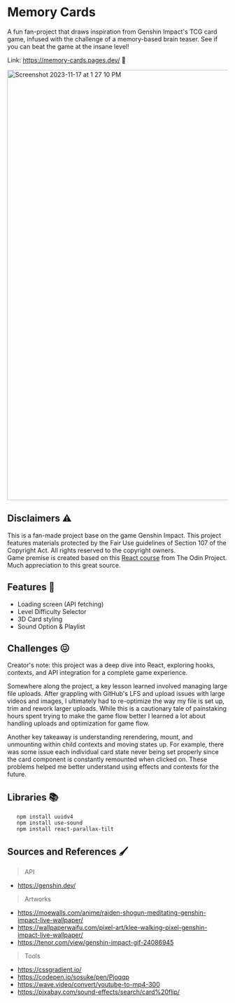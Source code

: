 # Memory Cards
A fun fan-project that draws inspiration from Genshin Impact's TCG card game, infused with the challenge of a memory-based brain teaser. See if you can beat the game at the insane level! 

Link: https://memory-cards.pages.dev/ 🧩

<img width="982" alt="Screenshot 2023-11-17 at 1 27 10 PM" src="https://github.com/NovaCat35/weather-app/assets/54908064/58fed792-1756-4c45-b8fe-5ca14901b49e">

## Disclaimers ⚠️
This is a fan-made project base on the game Genshin Impact. This project features materials protected by the Fair Use guidelines of Section 107 of the Copyright Act. All rights reserved to the copyright owners. <br>
Game premise is created based on this [React course](https://www.theodinproject.com/lessons/node-path-react-new-memory-card) from The Odin Project. Much appreciation to this great source.

## Features 🎯
- Loading screen (API fetching)
- Level Difficulty Selector
- 3D Card styling 
- Sound Option & Playlist

## Challenges 😖
Creator's note: this project was a deep dive into React, exploring hooks, contexts, and API integration for a complete game experience.

Somewhere along the project, a key lesson learned involved managing large file uploads. After grappling with GitHub's LFS and upload issues with large videos and images, I ultimately had to re-optimize the way my file is set up, trim and rework larger uploads. While this is a cautionary tale of painstaking hours spent trying to make the game flow better I learned a lot about handling uploads and optimization for game flow.

Another key takeaway is understanding rerendering, mount, and unmounting within child contexts and moving states up. For example, there was some issue each individual card state never being set properly since the card component is constantly remounted when clicked on. These problems helped me better understand using effects and contexts for the future.

## Libraries 📚
```
   npm install uuidv4 
   npm install use-sound
   npm install react-parallax-tilt
```

## Sources and References 🖌️
> API
- https://genshin.dev/
> Artworks
- https://moewalls.com/anime/raiden-shogun-meditating-genshin-impact-live-wallpaper/
- https://wallpaperwaifu.com/pixel-art/klee-walking-pixel-genshin-impact-live-wallpaper/
- https://tenor.com/view/genshin-impact-gif-24086945
> Tools
- https://cssgradient.io/
- https://codepen.io/sosuke/pen/Pjoqqp
- https://wave.video/convert/youtube-to-mp4-300
- https://pixabay.com/sound-effects/search/card%20flip/